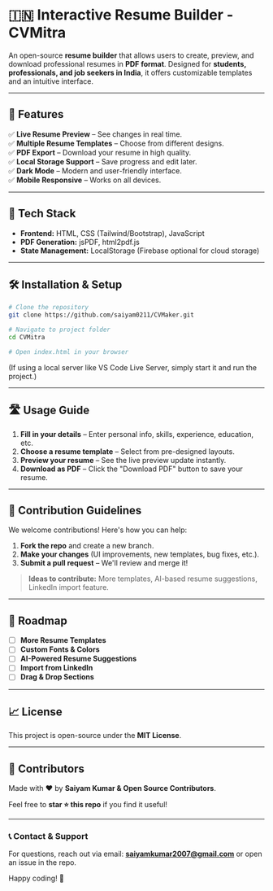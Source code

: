 # 🇮🇳 Interactive Resume Builder - CVMitra

An open-source **resume builder** that allows users to create, preview, and download professional resumes in **PDF format**. Designed for **students, professionals, and job seekers in India**, it offers customizable templates and an intuitive interface. 

---

## 🔧 Features
✅ **Live Resume Preview** – See changes in real time.<br>
✅ **Multiple Resume Templates** – Choose from different designs.<br>
✅ **PDF Export** – Download your resume in high quality.<br>
✅ **Local Storage Support** – Save progress and edit later.<br>
✅ **Dark Mode** – Modern and user-friendly interface.<br>
✅ **Mobile Responsive** – Works on all devices.<br>

---

## 💪 Tech Stack
- **Frontend:** HTML, CSS (Tailwind/Bootstrap), JavaScript
- **PDF Generation:** jsPDF, html2pdf.js
- **State Management:** LocalStorage (Firebase optional for cloud storage)

---

## 🛠️ Installation & Setup
```bash
# Clone the repository
git clone https://github.com/saiyam0211/CVMaker.git

# Navigate to project folder
cd CVMitra

# Open index.html in your browser
```
(If using a local server like VS Code Live Server, simply start it and run the project.)

---

## 🛣️ Usage Guide
1. **Fill in your details** – Enter personal info, skills, experience, education, etc.
2. **Choose a resume template** – Select from pre-designed layouts.
3. **Preview your resume** – See the live preview update instantly.
4. **Download as PDF** – Click the "Download PDF" button to save your resume.

---

## 📝 Contribution Guidelines
We welcome contributions! Here's how you can help:
1. **Fork the repo** and create a new branch.
2. **Make your changes** (UI improvements, new templates, bug fixes, etc.).
3. **Submit a pull request** – We'll review and merge it!

> **Ideas to contribute:** More templates, AI-based resume suggestions, LinkedIn import feature.

---

## 🌟 Roadmap
- [ ] **More Resume Templates**
- [ ] **Custom Fonts & Colors**
- [ ] **AI-Powered Resume Suggestions**
- [ ] **Import from LinkedIn**
- [ ] **Drag & Drop Sections**

---

## 📈 License
This project is open-source under the **MIT License**.

---

## 👥 Contributors
Made with ❤️ by **Saiyam Kumar & Open Source Contributors**.

Feel free to **star ⭐ this repo** if you find it useful!

---

### 📞 Contact & Support
For questions, reach out via email: **saiyamkumar2007@gmail.com** or open an issue in the repo.

Happy coding! 🚀
